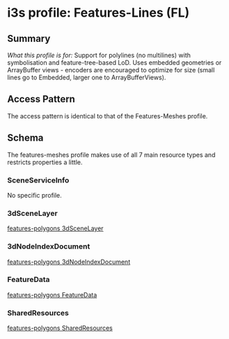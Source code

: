 # i3s profile: Features-Lines (FL)

## Summary

*What this profile is for:* Support for polylines (no multilines) with symbolisation and feature-tree-based LoD. 
Uses embedded geometries or ArrayBuffer views - encoders are encouraged to optimize for size (small lines go to Embedded, larger one to ArrayBufferViews).

## Access Pattern

<p>The access pattern is identical to that of the Features-Meshes profile.</p>

## Schema

The features-meshes profile makes use of all 7 main resource types and restricts properties a little.

### SceneServiceInfo

No specific profile.

### 3dSceneLayer

[features-polygons 3dSceneLayer](./rules/docs/3dSceneLayerRules.html)

### 3dNodeIndexDocument

[features-polygons 3dNodeIndexDocument](./rules/docs/3dNodeIndexDocumentRules.html)

### FeatureData

[features-polygons FeatureData](./rules/docs/FeatureDataRules.html)

### SharedResources

[features-polygons SharedResources](./rules/docs/SharedResourceRules.html)